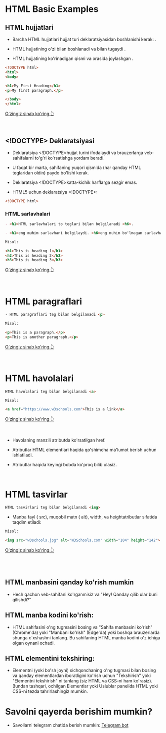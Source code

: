# HTML Basic Examples


## HTML hujjatlari

- Barcha HTML hujjatlari hujjat turi deklaratsiyasidan boshlanishi kerak: <!DOCTYPE html>.

- HTML hujjatining o'zi bilan boshlanadi <html>va bilan tugaydi </html>.

- HTML hujjatining ko'rinadigan qismi <body>va orasida joylashgan </body>.

```html 
<!DOCTYPE html>
<html>
<body>

<h1>My First Heading</h1>
<p>My first paragraph.</p>

</body>
</html>
```

[O'zingiz sinab ko'ring 👆](https://www.w3schools.com/html/tryit.asp?filename=tryhtml_basic_document)

<br>

## <!DOCTYPE> Deklaratsiyasi

- Deklaratsiya <!DOCTYPE>hujjat turini ifodalaydi va brauzerlarga veb-sahifalarni to'g'ri ko'rsatishga yordam beradi.

- U faqat bir marta, sahifaning yuqori qismida (har qanday HTML teglaridan oldin) paydo bo'lishi kerak.

- Deklaratsiya <!DOCTYPE>katta-kichik harflarga sezgir emas.

- HTML5 uchun deklaratsiya <!DOCTYPE>:

```html 
<!DOCTYPE html>
```


### HTML sarlavhalari

```md
- <h1>HTML sarlavhalari to teglari bilan belgilanadi <h6>.

- <h1>eng muhim sarlavhani belgilaydi. <h6>eng muhim bo'lmagan sarlavhani belgilaydi: 
```


```html
Misol: 

<h1>This is heading 1</h1>
<h2>This is heading 2</h2>
<h3>This is heading 3</h3>
```

[O'zingiz sinab ko'ring 👆](https://www.w3schools.com/html/tryit.asp?filename=tryhtml_basic_headings)

<br>

# HTML paragraflari

```html 
- HTML paragraflari teg bilan belgilanadi <p>
```


```html 
Misol: 

<p>This is a paragraph.</p>
<p>This is another paragraph.</p>
```
[O'zingiz sinab ko'ring 👆](https://www.w3schools.com/html/tryit.asp?filename=tryhtml_basic_paragraphs)

<br>

# HTML havolalari

```html 
HTML havolalari teg bilan belgilanadi <a>
```

```html
Misol: 

<a href="https://www.w3schools.com">This is a link</a>
```

[O'zingiz sinab ko'ring 👆](https://www.w3schools.com/html/tryit.asp?filename=tryhtml_basic_link)

<br>

- Havolaning manzili atributda ko'rsatilgan href. 

- Atributlar HTML elementlari haqida qo'shimcha ma'lumot berish uchun ishlatiladi.

- Atributlar haqida keyingi bobda ko'proq bilib olasiz.

<br/>

# HTML tasvirlar

```html
HTML tasvirlari teg bilan belgilanadi <img>
```

- Manba fayl ( src), muqobil matn ( alt), width, va heightatributlar sifatida taqdim etiladi: 

```html
Misol: 

<img src="w3schools.jpg" alt="W3Schools.com" width="104" height="142">

```
[O'zingiz sinab ko'ring 👆](https://www.w3schools.com/html/tryit.asp?filename=tryhtml_basic_img)

<br>
<br>

## HTML manbasini qanday ko'rish mumkin
- Hech qachon veb-sahifani ko'rganmisiz va "Hey! Qanday qilib ular buni qilishdi?"

## HTML manba kodini ko'rish:
- HTML sahifasini o'ng tugmasini bosing va "Sahifa manbasini ko'rish" (Chrome'da) yoki "Manbani ko'rish" (Edge'da) yoki boshqa brauzerlarda shunga o'xshashni tanlang. Bu sahifaning HTML manba kodini o'z ichiga olgan oynani ochadi.

## HTML elementini tekshiring:
- Elementni (yoki bo'sh joyni) sichqonchaning o'ng tugmasi bilan bosing va qanday elementlardan iboratligini ko'rish uchun "Tekshirish" yoki "Elementni tekshirish" ni tanlang (siz HTML va CSS-ni ham ko'rasiz). Bundan tashqari, ochilgan Elementlar yoki Uslublar panelida HTML yoki CSS-ni tezda tahrirlashingiz mumkin.

# Savolni qayerda berishim mumkin?
 - Savollarni telegram chatida berish mumkin:  [Telegram bot](https://t.me/itechmarafon_bot)